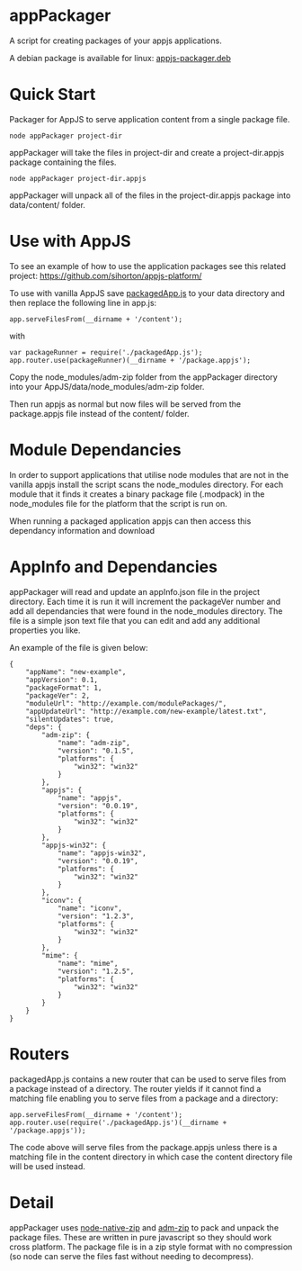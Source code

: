 appPackager
===========
A script for creating packages of your appjs applications.

A debian package is available for linux: <a href="http://appjs.delightfulsoftware.com/platformInstall/appjs-packager.deb">appjs-packager.deb</a>

Quick Start
===========

Packager for AppJS to serve application content from a single package file.

    node appPackager project-dir
    
appPackager will take the files in project-dir and create a project-dir.appjs package containing the files.

    node appPackager project-dir.appjs
    
appPackager will unpack all of the files in the project-dir.appjs package into data/content/ folder.



Use with AppJS
==============

To see an example of how to use the application packages see this related project: https://github.com/sihorton/appjs-platform/

To use with vanilla AppJS save [packagedApp.js](https://raw.github.com/sihorton/appjs-appPackager/master/packagedApp.js) to your data directory and then replace the following line in app.js:

    app.serveFilesFrom(__dirname + '/content');
    
with

    var packageRunner = require('./packagedApp.js');
    app.router.use(packageRunner)(__dirname + '/package.appjs');

Copy the node_modules/adm-zip folder from the appPackager directory into your AppJS/data/node_modules/adm-zip folder.

Then run appjs as normal but now files will be served from the package.appjs file instead of the content/ folder.

Module Dependancies
========
In order to support applications that utilise node modules that are not in the vanilla appjs install the script scans the 
node_modules directory. For each module that it finds it creates a binary package file (.modpack) in the node_modules file
for the platform that the script is run on.

When running a packaged application appjs can then access this dependancy information and download 

AppInfo and Dependancies
=======
appPackager will read and update an appInfo.json file in the project directory. Each time it is run it will increment
the packageVer number and add all dependancies that were found in the node_modules directory. The file is a simple json text
file that you can edit and add any additional properties you like.

An example of the file is given below:

	{
		"appName": "new-example",
		"appVersion": 0.1,
		"packageFormat": 1,
		"packageVer": 2,
		"moduleUrl": "http://example.com/modulePackages/",
		"appUpdateUrl": "http://example.com/new-example/latest.txt",
		"silentUpdates": true,
		"deps": {
			"adm-zip": {
				"name": "adm-zip",
				"version": "0.1.5",
				"platforms": {
					"win32": "win32"
				}
			},
			"appjs": {
				"name": "appjs",
				"version": "0.0.19",
				"platforms": {
					"win32": "win32"
				}
			},
			"appjs-win32": {
				"name": "appjs-win32",
				"version": "0.0.19",
				"platforms": {
					"win32": "win32"
				}
			},
			"iconv": {
				"name": "iconv",
				"version": "1.2.3",
				"platforms": {
					"win32": "win32"
				}
			},
			"mime": {
				"name": "mime",
				"version": "1.2.5",
				"platforms": {
					"win32": "win32"
				}
			}
		}
	}

Routers
======
packagedApp.js contains a new router that can be used to serve files from a package instead of a directory. 
The router yields if it cannot find a matching file enabling you to serve files from a package and a directory:

    app.serveFilesFrom(__dirname + '/content');
    app.router.use(require('./packagedApp.js')(__dirname + '/package.appjs'));

The code above will serve files from the package.appjs unless there is a matching file in the content directory in which case the 
content directory file will be used instead.

Detail
======

appPackager uses [node-native-zip](https://github.com/janjongboom/node-native-zip) and [adm-zip](https://github.com/cthackers/adm-zip)
to pack and unpack the package files. These are written in pure javascript so they should work cross platform. 
The package file is in a zip style format with no compression (so node can serve the files fast without needing to decompress).
